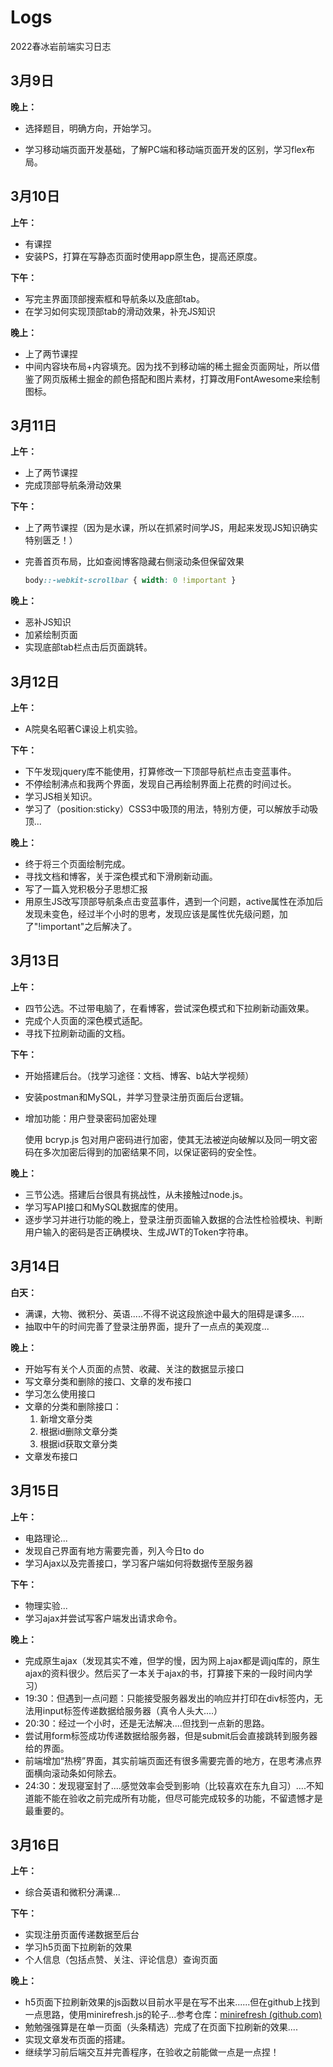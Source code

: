 # Logs

2022春冰岩前端实习日志

## 3月9日

**晚上：**

- 选择题目，明确方向，开始学习。


- 学习移动端页面开发基础，了解PC端和移动端页面开发的区别，学习flex布局。

## 3月10日

**上午：**

- 有课捏
- 安装PS，打算在写静态页面时使用app原生色，提高还原度。

**下午：**

- 写完主界面顶部搜索框和导航条以及底部tab。
- 在学习如何实现顶部tab的滑动效果，补充JS知识

**晚上：**

- 上了两节课捏
- 中间内容块布局+内容填充。因为找不到移动端的稀土掘金页面网址，所以借鉴了网页版稀土掘金的颜色搭配和图片素材，打算改用FontAwesome来绘制图标。

## 3月11日

**上午：**

- 上了两节课捏
- 完成顶部导航条滑动效果

**下午：**

- 上了两节课捏（因为是水课，所以在抓紧时间学JS，用起来发现JS知识确实特别匮乏！）

- 完善首页布局，比如查阅博客隐藏右侧滚动条但保留效果

  ```CSS
  body::-webkit-scrollbar { width: 0 !important } 
  ```

**晚上：**

- 恶补JS知识
- 加紧绘制页面
- 实现底部tab栏点击后页面跳转。

## 3月12日

**上午：**

- A院臭名昭著C课设上机实验。

**下午：**

- 下午发现jquery库不能使用，打算修改一下顶部导航栏点击变蓝事件。
- 不停绘制沸点和我两个界面，发现自己再绘制界面上花费的时间过长。
- 学习JS相关知识。
- 学习了（position:sticky）CSS3中吸顶的用法，特别方便，可以解放手动吸顶...

**晚上：**

- 终于将三个页面绘制完成。
- 寻找文档和博客，关于深色模式和下滑刷新动画。
- 写了一篇入党积极分子思想汇报
- 用原生JS改写顶部导航条点击变蓝事件，遇到一个问题，active属性在添加后发现未变色，经过半个小时的思考，发现应该是属性优先级问题，加了"!important"之后解决了。

## 3月13日

**上午：**

- 四节公选。不过带电脑了，在看博客，尝试深色模式和下拉刷新动画效果。
- 完成个人页面的深色模式适配。
- 寻找下拉刷新动画的文档。

**下午：**

- 开始搭建后台。（找学习途径：文档、博客、b站大学视频）

- 安装postman和MySQL，并学习登录注册页面后台逻辑。

- 增加功能：用户登录密码加密处理

  使用 bcryp.js 包对用户密码进行加密，使其无法被逆向破解以及同一明文密码在多次加密后得到的加密结果不同，以保证密码的安全性。

**晚上：**

- 三节公选。搭建后台很具有挑战性，从未接触过node.js。
- 学习写API接口和MySQL数据库的使用。
- 逐步学习并进行功能的晚上，登录注册页面输入数据的合法性检验模块、判断用户输入的密码是否正确模块、生成JWT的Token字符串。

## 3月14日

**白天：**

- 满课，大物、微积分、英语.....不得不说这段旅途中最大的阻碍是课多.....
- 抽取中午的时间完善了登录注册界面，提升了一点点的美观度...

**晚上：**

- 开始写有关个人页面的点赞、收藏、关注的数据显示接口
- 写文章分类和删除的接口、文章的发布接口
- 学习怎么使用接口
- 文章的分类和删除接口：
  1. 新增文章分类
  2. 根据id删除文章分类
  3. 根据id获取文章分类
- 文章发布接口

## 3月15日

**上午：**

- 电路理论...
- 发现自己界面有地方需要完善，列入今日to do
- 学习Ajax以及完善接口，学习客户端如何将数据传至服务器

**下午：**

- 物理实验...
- 学习ajax并尝试写客户端发出请求命令。

**晚上：**

- 完成原生ajax（发现其实不难，但学的慢，因为网上ajax都是调jq库的，原生ajax的资料很少。然后买了一本关于ajax的书，打算接下来的一段时间内学习）
- 19:30：但遇到一点问题：只能接受服务器发出的响应并打印在div标签内，无法用input标签传递数据给服务器（真令人头大....）  
- 20:30：经过一个小时，还是无法解决....但找到一点新的思路。
- 尝试用form标签成功传递数据给服务器，但是submit后会直接跳转到服务器给的界面。
- 前端增加“热榜”界面，其实前端页面还有很多需要完善的地方，在思考沸点界面横向滚动条如何除去。
- 24:30：发现寝室封了....感觉效率会受到影响（比较喜欢在东九自习）....不知道能不能在验收之前完成所有功能，但尽可能完成较多的功能，不留遗憾才是最重要的。

## 3月16日

**上午：**

- 综合英语和微积分满课...

**下午：**

- 实现注册页面传递数据至后台
- 学习h5页面下拉刷新的效果
- 个人信息（包括点赞、关注、评论信息）查询页面

**晚上：**

- h5页面下拉刷新效果的js函数以目前水平是在写不出来......但在github上找到一点思路，使用minirefresh.js的轮子...参考仓库：[minirefresh (github.com)](https://github.com/minirefresh)
- 勉勉强强算是在单一页面（头条精选）完成了在页面下拉刷新的效果....
- 实现文章发布页面的搭建。
- 继续学习前后端交互并完善程序，在验收之前能做一点是一点捏！





